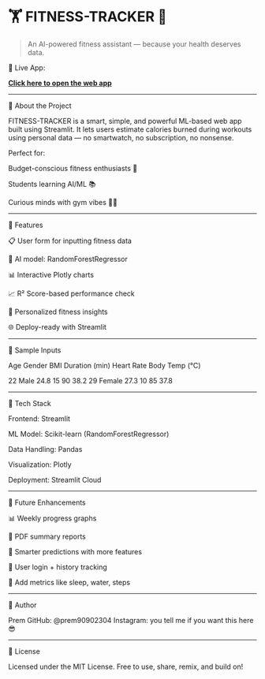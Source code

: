 # 🏋️ FITNESS-TRACKER 🧠

> An AI-powered fitness assistant — because your health deserves data.



  

🚀 Live App:

[**Click here to open the web app**](https://fitness-tracker-9090.streamlit.app/)


---

📖 About the Project

FITNESS-TRACKER is a smart, simple, and powerful ML-based web app built using Streamlit. It lets users estimate calories burned during workouts using personal data — no smartwatch, no subscription, no nonsense.

Perfect for:

Budget-conscious fitness enthusiasts 🏃

Students learning AI/ML 📚

Curious minds with gym vibes 🧠💪



---

🧠 Features

📋 User form for inputting fitness data

🧠 AI model: RandomForestRegressor

📊 Interactive Plotly charts

📈 R² Score-based performance check

🧍 Personalized fitness insights

🌐 Deploy-ready with Streamlit


---

🧪 Sample Inputs

Age	Gender	BMI	Duration (min)	Heart Rate	Body Temp (°C)

22	Male	24.8	15	90	38.2
29	Female	27.3	10	85	37.8



---

🧰 Tech Stack

Frontend: Streamlit

ML Model: Scikit-learn (RandomForestRegressor)

Data Handling: Pandas

Visualization: Plotly

Deployment: Streamlit Cloud



---

🌱 Future Enhancements

📊 Weekly progress graphs

🧾 PDF summary reports

🧠 Smarter predictions with more features

🪪 User login + history tracking

🍎 Add metrics like sleep, water, steps



---

👤 Author

Prem
GitHub: @prem90902304
Instagram: you tell me if you want this here 😎


---

📜 License

Licensed under the MIT License.
Free to use, share, remix, and build on!
